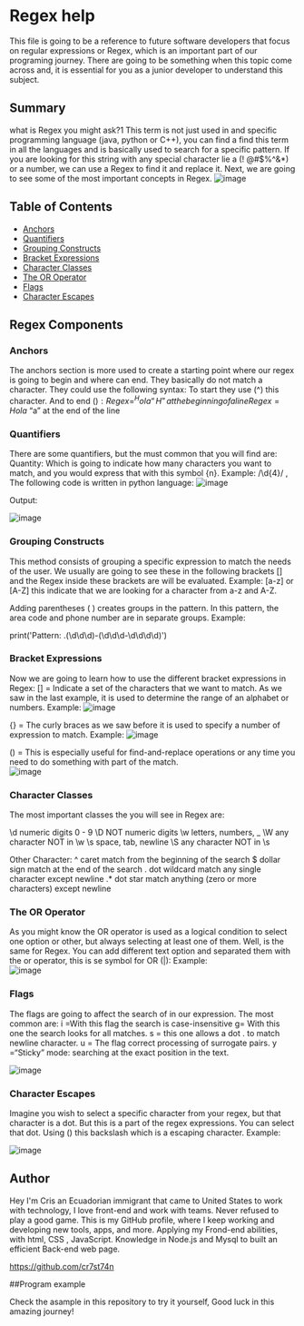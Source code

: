 # Regex help

This file is going to be a reference to future software developers that focus on regular expressions or Regex, which is an important part of our programing journey. There are going to be something when this topic come across and, it is essential for you as a junior developer to understand this subject. 

## Summary

what is Regex you might ask?1
This term is not just used in and specific programming language (java, python or C++), you can find a find this term in all the languages and is basically used to search for a specific pattern. If you are looking for this string with any special character lie a (! @#$%^&*) or a number, we can use a Regex to find it and replace it. Next, we are going to see some of the most important concepts in Regex.
![image](https://user-images.githubusercontent.com/34308684/184455047-6b768b7a-ebda-41ef-96cd-c5459c832f6f.png)

## Table of Contents

- [Anchors](#anchors)
- [Quantifiers](#quantifiers)
- [Grouping Constructs](#grouping-constructs)
- [Bracket Expressions](#bracket-expressions)
- [Character Classes](#character-classes)
- [The OR Operator](#the-or-operator)
- [Flags](#flags)
- [Character Escapes](#character-escapes)

## Regex Components

### Anchors

The anchors section is more used to create a starting point where our regex is going to begin and where can end. They basically do not match a character. 
They could use the following syntax: 
To start they use (^) this character. And to end ($):
Regex = ^Hola     “H” at the beginning of a line
Regex= Hola$      “a” at the end of the line


### Quantifiers

There are some quantifiers, but the must common that you will find are:
Quantity: Which is going to indicate how many characters you want to match, and you would express that with this symbol {n}. Example:
/\d{4}/ , The following code is written in python language:
 ![image](https://user-images.githubusercontent.com/34308684/184455119-09c725a8-92cf-441c-a9ab-cb9a6abf8103.png)

Output:

 ![image](https://user-images.githubusercontent.com/34308684/184455136-7b94e855-92b2-4a3a-ad2e-bddccfd78050.png)


### Grouping Constructs

This method consists of grouping a specific expression to match the needs of the user. We usually are going to see these in the following brackets [] and the Regex inside these brackets are will be evaluated.
Example: 
[a-z] or [A-Z] this indicate that we are looking for a character from a-z and A-Z.

Adding parentheses ( ) creates groups in the pattern. In this pattern, the area code and phone number are in separate groups. Example:

print('Pattern: .(\d\d\d)-(\d\d\d-\d\d\d\d)')

### Bracket Expressions

Now we are going to learn how to use the different bracket expressions in Regex:
[] = Indicate a set of the characters that we want to match. As we saw in the last example, it is used to determine the range of an alphabet or numbers.
Example:
 ![image](https://user-images.githubusercontent.com/34308684/184455216-57488d26-8713-43a6-9c0a-9caf2d7f83e6.png)

{} = The curly braces as we saw before it is used to specify a number of expression to match.
Example:
 ![image](https://user-images.githubusercontent.com/34308684/184455227-99ed3c46-f12d-4ae9-8182-730868d4698f.png)

() = This is especially useful for find-and-replace operations or any time you need to do something with part of the match.  
![image](https://user-images.githubusercontent.com/34308684/184455236-ec43ace8-5ed9-4cbd-b436-9bd71a6a16ff.png)

### Character Classes

The most important classes the you will see in Regex are:

\d		numeric digits 0 - 9
\D		NOT numeric digits
\w		letters, numbers, _
\W		any character NOT in \w
\s		space, tab, newline
\S		any character NOT in \s

Other Character:
^ 	caret			match from the beginning of the search
$ 	dollar sign		match at the end of the search
. 	dot wildcard		match any single character except newline
.*	dot star			match anything (zero or more characters) except newline

### The OR Operator

As you might know the OR operator is used as a logical condition to select one option or other, but always selecting at least one of them. Well, is the same for Regex. You can add different text option and separated them with the or operator, this is se symbol for OR  (|):
Example:  
![image](https://user-images.githubusercontent.com/34308684/184455246-16e8bf0e-9487-4190-a68e-b05385936918.png)


### Flags

The flags are going to affect the search of in our expression. The most common are: 
i =With this flag the search is case-insensitive
g= With this one the search looks for all matches.
s = this one allows a dot . to match newline character.
u = The flag correct processing of surrogate pairs. 
y =“Sticky” mode: searching at the exact position in the text.

![image](https://user-images.githubusercontent.com/34308684/184455255-05ba3d05-81d5-4dba-944c-b2e00bb6dc1c.png)

### Character Escapes

Imagine you wish to select a specific character from your regex, but that character is a dot.  But this is a part of the regex expressions. You can select that dot. Using (\) this backslash which is a escaping character. Example:

![image](https://user-images.githubusercontent.com/34308684/184455265-f32b698b-ad08-4249-bc82-4df03fb84b59.png)

## Author

Hey I'm Cris an Ecuadorian immigrant that came to United States to work with technology, I love front-end and work with teams. Never refused to play a good game.
This is my GitHub profile, where I keep working and developing new tools, apps, and more. Applying my Frond-end abilities, with html, CSS , JavaScript. Knowledge in Node.js and Mysql to built an efficient Back-end web page.

https://github.com/cr7st74n

##Program example

Check the asample in this repository to try it yourself,  Good luck in this amazing journey!
